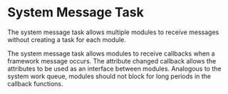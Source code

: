 # System Message Task

The system message task allows multiple modules to receive messages without creating a task for each module.

The system message task allows modules to receive callbacks when a framework message occurs.  The attribute changed callback allows the attributes to be used as an interface between modules. Analogous to the system work queue, modules should not block for long periods in the callback functions.

